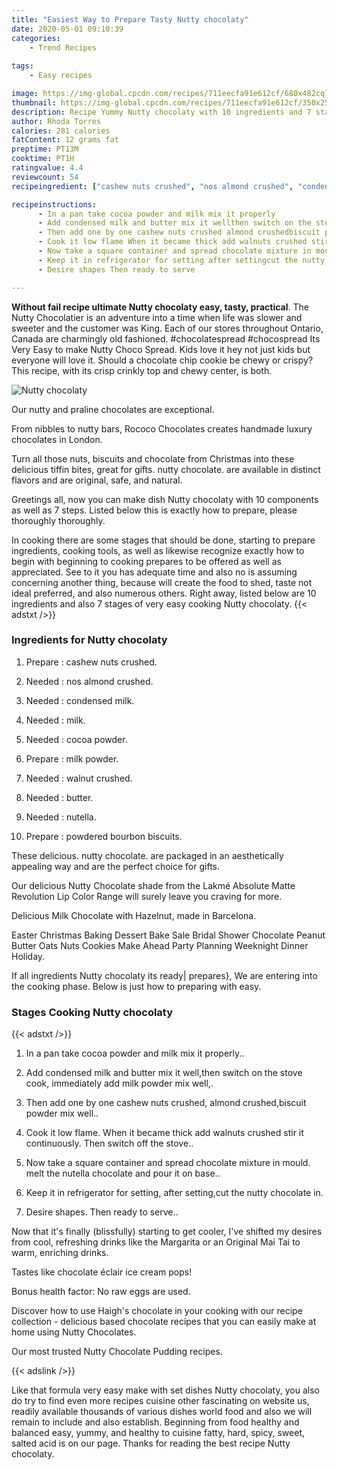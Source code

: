```yaml
---
title: "Easiest Way to Prepare Tasty Nutty chocolaty"
date: 2020-05-01 09:10:39
categories:
    - Trend Recipes
    
tags:
    - Easy recipes

image: https://img-global.cpcdn.com/recipes/711eecfa91e612cf/680x482cq70/nutty-chocolaty-recipe-main-photo.jpg
thumbnail: https://img-global.cpcdn.com/recipes/711eecfa91e612cf/350x250cq70/nutty-chocolaty-recipe-main-photo.jpg
description: Recipe Yummy Nutty chocolaty with 10 ingredients and 7 stages of easy cooking.
author: Rhoda Torres
calories: 281 calories
fatContent: 12 grams fat
preptime: PT13M
cooktime: PT1H
ratingvalue: 4.4
reviewcount: 54
recipeingredient: ["cashew nuts crushed", "nos almond crushed", "condensed milk", "milk", "cocoa powder", "milk powder", "walnut crushed", "butter", "nutella", "powdered bourbon biscuits"]

recipeinstructions: 
      - In a pan take cocoa powder and milk mix it properly 
      - Add condensed milk and butter mix it wellthen switch on the stove cook immediately add milk powder mix well 
      - Then add one by one cashew nuts crushed almond crushedbiscuit powder mix well 
      - Cook it low flame When it became thick add walnuts crushed stir it continuously Then switch off the stove 
      - Now take a square container and spread chocolate mixture in mould melt the nutella chocolate and pour it on base 
      - Keep it in refrigerator for setting after settingcut the nutty chocolate in 
      - Desire shapes Then ready to serve

---
```




**Without fail recipe ultimate Nutty chocolaty easy, tasty, practical**. The Nutty Chocolatier is an adventure into a time when life was slower and sweeter and the customer was King. Each of our stores throughout Ontario, Canada are charmingly old fashioned. #chocolatespread #chocospread Its Very Easy to make Nutty Choco Spread. Kids love it hey not just kids but everyone will love it. Should a chocolate chip cookie be chewy or crispy? This recipe, with its crisp crinkly top and chewy center, is both.


![Nutty chocolaty](https://img-global.cpcdn.com/recipes/711eecfa91e612cf/680x482cq70/nutty-chocolaty-recipe-main-photo.jpg "Nutty chocolaty")



Our nutty and praline chocolates are exceptional.

From nibbles to nutty bars, Rococo Chocolates creates handmade luxury chocolates in London.

Turn all those nuts, biscuits and chocolate from Christmas into these delicious tiffin bites, great for gifts. nutty chocolate. are available in distinct flavors and are original, safe, and natural.


Greetings all, now you can make dish Nutty chocolaty with 10 components as well as 7 steps. Listed below this is exactly how to prepare, please thoroughly thoroughly.

In cooking there are some stages that should be done, starting to prepare ingredients, cooking tools, as well as likewise recognize exactly how to begin with beginning to cooking prepares to be offered as well as appreciated. See to it you has adequate time and also no is assuming concerning another thing, because will create the food to shed, taste not ideal preferred, and also numerous others. Right away, listed below are 10 ingredients and also 7 stages of very easy cooking Nutty chocolaty.
{{< adstxt />}}

### Ingredients for Nutty chocolaty


1. Prepare  : cashew nuts crushed.

1. Needed  : nos almond crushed.

1. Needed  : condensed milk.

1. Needed  : milk.

1. Needed  : cocoa powder.

1. Prepare  : milk powder.

1. Needed  : walnut crushed.

1. Needed  : butter.

1. Needed  : nutella.

1. Prepare  : powdered bourbon biscuits.


These delicious. nutty chocolate. are packaged in an aesthetically appealing way and are the perfect choice for gifts.

Our delicious Nutty Chocolate shade from the Lakmé Absolute Matte Revolution Lip Color Range will surely leave you craving for more.

Delicious Milk Chocolate with Hazelnut, made in Barcelona.

Easter Christmas Baking Dessert Bake Sale Bridal Shower Chocolate Peanut Butter Oats Nuts Cookies Make Ahead Party Planning Weeknight Dinner Holiday.


If all ingredients Nutty chocolaty its ready| prepares}, We are entering into the cooking phase. Below is just how to preparing with easy.

### Stages Cooking Nutty chocolaty

{{< adstxt />}}


1. In a pan take cocoa powder and milk mix it properly..



1. Add condensed milk and butter mix it well,then switch on the stove cook, immediately add milk powder mix well,.



1. Then add one by one cashew nuts crushed, almond crushed,biscuit powder mix well..



1. Cook it low flame. When it became thick add walnuts crushed stir it continuously. Then switch off the stove..



1. Now take a square container and spread chocolate mixture in mould. melt the nutella chocolate and pour it on base..



1. Keep it in refrigerator for setting, after setting,cut the nutty chocolate in.



1. Desire shapes. Then ready to serve..




Now that it&#39;s finally (blissfully) starting to get cooler, I&#39;ve shifted my desires from cool, refreshing drinks like the Margarita or an Original Mai Tai to warm, enriching drinks.

Tastes like chocolate éclair ice cream pops!

Bonus health factor: No raw eggs are used.

Discover how to use Haigh&#39;s chocolate in your cooking with our recipe collection - delicious based chocolate recipes that you can easily make at home using Nutty Chocolates.

Our most trusted Nutty Chocolate Pudding recipes.


{{< adslink />}}

Like that formula very easy make with set dishes Nutty chocolaty, you also do try to find even more recipes cuisine other fascinating on website us, readily available thousands of various dishes world food and also we will remain to include and also establish. Beginning from food healthy and balanced easy, yummy, and healthy to cuisine fatty, hard, spicy, sweet, salted acid is on our page. Thanks for reading the best recipe Nutty chocolaty.
